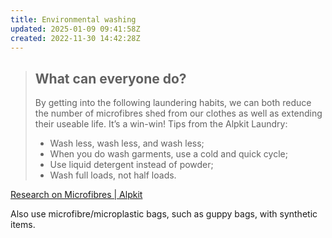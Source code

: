 ```yaml
---
title: Environmental washing
updated: 2025-01-09 09:41:58Z
created: 2022-11-30 14:42:28Z
---
```


> ## What can everyone do?
> 
> By getting into the following laundering habits, we can both reduce the number of microfibres shed from our clothes as well as extending their useable life. It’s a win-win! Tips from the Alpkit Laundry:
> 
> - Wash less, wash less, and wash less;
> - When you do wash garments, use a cold and quick cycle;
> - Use liquid detergent instead of powder;
> - Wash full loads, not half loads.

[Research on Microfibres | Alpkit](https://alpkit.com/blogs/develop/microfibres-research)

Also use microfibre/microplastic bags, such as guppy bags, with synthetic items.

